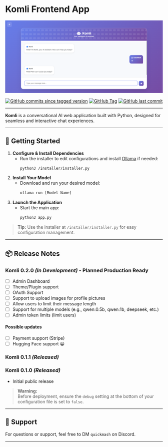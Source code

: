 # Komli Frontend App

<p align="center">
   <img src="screenshots/chat.png" alt="Komli Chat Screenshot" width="600"/>
</p>

<p align="center">
   <a href="https://github.com/QuickMash/Komli/commits"><img src="https://img.shields.io/github/commits-since/QuickMash/Komli/0.1.0" alt="GitHub commits since tagged version"></a>
   <a href="https://github.com/QuickMash/Komli/tags"><img src="https://img.shields.io/github/v/tag/QuickMash/Komli" alt="GitHub Tag"></a>
   <a href="https://github.com/QuickMash/Komli/commits"><img src="https://img.shields.io/github/last-commit/QuickMash/Komli" alt="GitHub last commit"></a>
</p>

---

**Komli** is a conversational AI web application built with Python, designed for seamless and interactive chat experiences.

---

## 🚀 Getting Started

1. **Configure & Install Dependencies**
    - Run the installer to edit configurations and install [Ollama](https://ollama.com/) if needed:
       ```bash
       python3 /installer/installer.py
       ```
2. **Install Your Model**
    - Download and run your desired model:
       ```bash
       ollama run [Model Name]
       ```
3. **Launch the Application**
    - Start the main app:
       ```bash
       python3 app.py
       ```

> **Tip:** Use the installer at `/installer/installer.py` for easy configuration management.

---

## 📦 Release Notes

### Komli 0.2.0 _(In Development)_ - Planned Production Ready
- [ ] Admin Dashboard
- [ ] Theme/Plugin support
- [ ] OAuth Support
- [ ] Support to upload images for profile pictures
- [ ] Allow users to limit their message length
- [ ] Support for multiple models (e.g., qwen:0.5b, qwen:1b, deepseek, etc.)
- [ ] Admin token limits (limit users)

#### Possible updates
- [ ] Payment support (Stripe)
- [ ] Hugging Face support 😀

### Komli 0.1.1 _(Released)_

### Komli 0.1.0 _(Released)_
- Initial public release

> **Warning:**  
> Before deployment, ensure the `debug` setting at the bottom of your configuration file is set to `false`.

---

## 💬 Support

For questions or support, feel free to DM `quickmash` on Discord.

---


